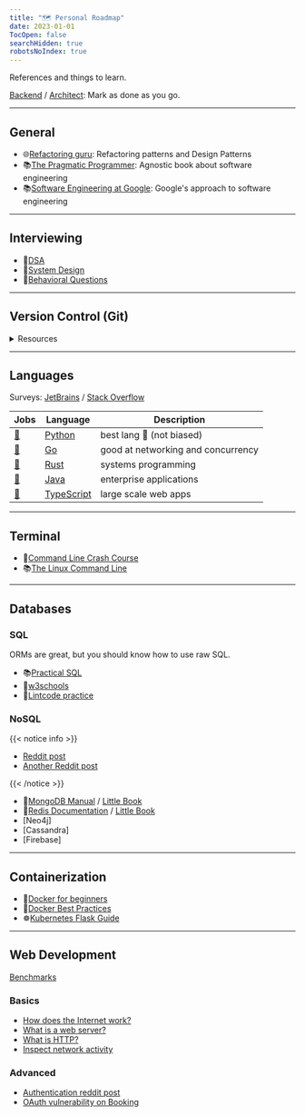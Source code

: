```yaml
---
title: "🗺️ Personal Roadmap"
date: 2023-01-01
TocOpen: false
searchHidden: true
robotsNoIndex: true
---
```


References and things to learn.

<!--more-->

[Backend](https://roadmap.sh/backend/)
/ [Architect](https://roadmap.sh/software-architect/):
Mark as done as you go.

---

## General

- 🌐[Refactoring guru](https://refactoring.guru): Refactoring patterns and Design Patterns
- 📚[The Pragmatic Programmer](https://pragprog.com/titles/tpp20/the-pragmatic-programmer-20th-anniversary-edition/): Agnostic book about software engineering
- 📚[Software Engineering at Google](https://abseil.io/resources/swe-book/html/toc.html): Google's approach to software engineering

---

## Interviewing

- 📝[DSA](/dsa)
- 📝[System Design](/system-design)
- 📝[Behavioral Questions](/behavioral)

---

## Version Control (Git)

<details>
<summary>Resources</summary>

- ✨[**Cheatsheet**](https://training.github.com/downloads/github-git-cheat-sheet/)
- 🌐[Git Flow](https://nvie.com/posts/a-successful-git-branching-model/) / [Github Flow](https://docs.github.com/en/get-started/quickstart/github-flow)
- 🔨[Gitmoji](https://gitmoji.dev/) / [Conventional Commits](https://www.conventionalcommits.org/en/v1.0.0/)
- 💩[Oh Shit, Git!?!](https://ohshitgit.com/)

</details>

---

## Languages

Surveys: [JetBrains](https://www.jetbrains.com/lp/devecosystem-2022/) / [Stack Overflow](https://insights.stackoverflow.com/survey)

| Jobs                                                                       | Language                  | Description                        |
| -------------------------------------------------------------------------- | ------------------------- | ---------------------------------- |
| [💼](https://www.linkedin.com/jobs/search/?keywords=python&location=Spain) | [Python](/python)         | best lang 🐍 (not biased)          |
| [💼](https://www.linkedin.com/jobs/search/?keywords=Golang&location=Spain) | [Go](/go)                 | good at networking and concurrency |
| [💼](https://www.linkedin.com/jobs/search/?keywords=rust&location=Spain)   | [Rust](/rust)             | systems programming                |
| [💼](https://www.linkedin.com/jobs/search/?keywords=java&location=Spain)   | [Java](/java)             | enterprise applications            |
| [💼](https://www.linkedin.com/jobs/search/?keywords=nodejs&location=Spain) | [TypeScript](/typescript) | large scale web apps               |

---

## Terminal

- 📝[Command Line Crash Course](https://developer.mozilla.org/en-US/docs/Learn/Tools_and_testing/Understanding_client-side_tools/Command_line)
- 📚[The Linux Command Line](https://nostarch.com/tlcl2)

---

## Databases

### SQL

ORMs are great, but you should know how to use raw SQL.

- 📚[Practical SQL](https://www.practicalsql.com/)
- 📝[w3schools](https://www.w3schools.com/sql/)
- 🥋[Lintcode practice](https://www.lintcode.com/problem/?typeId=3)

### NoSQL

{{< notice info >}}

- [Reddit post](https://www.reddit.com/r/ExperiencedDevs/comments/u5xfy0/when_would_you_choose_a_nonrdbms/)
- [Another Reddit post](https://www.reddit.com/r/ExperiencedDevs/comments/13gff79/nosql_vs_rdbms_the_eternal_question/)

{{< /notice >}}

- 📗[MongoDB Manual](https://www.mongodb.com/docs/manual) / [Little Book](https://www.openmymind.net/mongodb.pdf)
- 📕[Redis Documentation](https://redis.io/docs/manual/) / [Little Book](https://www.openmymind.net/redis.pdf)
- [Neo4j]
- [Cassandra]
- [Firebase]

---

## Containerization

- 🐋[Docker for beginners](https://testdriven.io/blog/docker-for-beginners/)
- 🎨[Docker Best Practices](https://testdriven.io/blog/docker-best-practices/)
- ☸️[Kubernetes Flask Guide](https://testdriven.io/blog/running-flask-on-kubernetes/)

---

## Web Development

[Benchmarks](https://www.techempower.com/benchmarks/)

### Basics

- [How does the Internet work?](https://tutorial.djangogirls.org/en/how_the_internet_works/)
- [What is a web server?](https://developer.mozilla.org/en-US/docs/Learn/Common_questions/What_is_a_web_server)
- [What is HTTP?](https://www.cloudflare.com/en-gb/learning/ddos/glossary/hypertext-transfer-protocol-http/)
- [Inspect network activity](https://developer.chrome.com/docs/devtools/network/)

### Advanced

- [Authentication reddit post](https://www.reddit.com/r/nextjs/comments/svr3zy/authentication_with_nextjs_the_dos_and_donts_and/)
- [OAuth vulnerability on Booking](https://salt.security/blog/traveling-with-oauth-account-takeover-on-booking-com)
